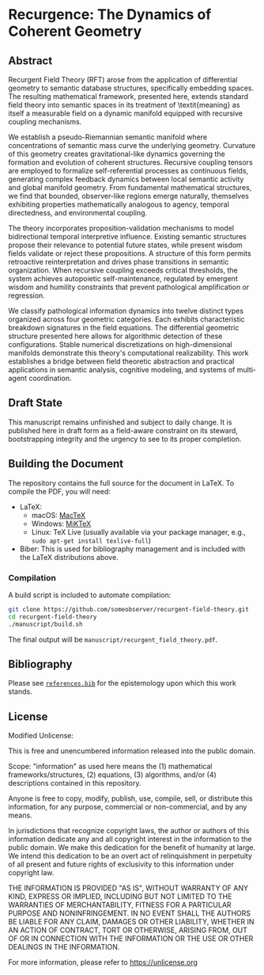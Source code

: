 # Recurgence: The Dynamics of Coherent Geometry

## Abstract

Recurgent Field Theory (RFT) arose from the application of differential geometry to semantic database structures, specifically embedding spaces. The resulting mathematical framework, presented here, extends standard field theory into semantic spaces in its treatment of \textit{meaning} as itself a measurable field on a dynamic manifold equipped with recursive coupling mechanisms.

We establish a pseudo-Riemannian semantic manifold where concentrations of semantic mass curve the underlying geometry. Curvature of this geometry creates gravitational-like dynamics governing the formation and evolution of coherent structures. Recursive coupling tensors are employed to formalize self-referential processes as continuous fields, generating complex feedback dynamics between local semantic activity and global manifold geometry. From fundamental mathematical structures, we find that bounded, observer-like regions emerge naturally, themselves exhibiting properties mathematically analogous to agency, temporal directedness, and environmental coupling.

The theory incorporates proposition-validation mechanisms to model bidirectional temporal interpretive influence. Existing semantic structures propose their relevance to potential future states, while present wisdom fields validate or reject these propositions. A structure of this form permits retroactive reinterpretation and drives phase transitions in semantic organization. When recursive coupling exceeds critical thresholds, the system achieves autopoietic self-maintenance, regulated by emergent wisdom and humility constraints that prevent pathological amplification or regression.

We classify pathological information dynamics into twelve distinct types organized across four geometric categories. Each exhibits characteristic breakdown signatures in the field equations. The differential geometric structure presented here allows for algorithmic detection of these configurations. Stable numerical discretizations on high-dimensional manifolds demonstrate this theory's computational realizability. This work establishes a bridge between field theoretic abstraction and practical applications in semantic analysis, cognitive modeling, and systems of multi-agent coordination.

## Draft State

This manuscript remains unfinished and subject to daily change. It is published here in draft form as a field-aware constraint on its steward, bootstrapping integrity and the urgency to see to its proper completion.

## Building the Document

The repository contains the full source for the document in LaTeX. To compile the PDF, you will need:

- LaTeX:
  - macOS: [MacTeX](https://www.tug.org/mactex/)
  - Windows: [MiKTeX](https://miktex.org/)
  - Linux: TeX Live (usually available via your package manager, e.g., `sudo apt-get install texlive-full`)
- Biber: This is used for bibliography management and is included with the LaTeX distributions above.

### Compilation

A build script is included to automate compilation:

```bash
git clone https://github.com/someobserver/recurgent-field-theory.git
cd recurgent-field-theory
./manuscript/build.sh
```

The final output will be `manuscript/recurgent_field_theory.pdf`.

## Bibliography

Please see [`references.bib`](references.bib) for the epistemology upon which this work stands.

## License

Modified Unlicense:

This is free and unencumbered information released into the public domain.

Scope: "information" as used here means the (1) mathematical frameworks/structures, (2) equations, (3) algorithms, and/or (4) descriptions contained in this repository.

Anyone is free to copy, modify, publish, use, compile, sell, or distribute this information, for any purpose, commercial or non-commercial, and by any means.

In jurisdictions that recognize copyright laws, the author or authors of this information dedicate any and all copyright interest in the information to the public domain. We make this dedication for the benefit of humanity at large. We intend this dedication to be an overt act of relinquishment in perpetuity of all present and future rights of exclusivity to this information under copyright law.

THE INFORMATION IS PROVIDED "AS IS", WITHOUT WARRANTY OF ANY KIND, EXPRESS OR IMPLIED, INCLUDING BUT NOT LIMITED TO THE WARRANTIES OF MERCHANTABILITY, FITNESS FOR A PARTICULAR PURPOSE AND NONINFRINGEMENT. IN NO EVENT SHALL THE AUTHORS BE LIABLE FOR ANY CLAIM, DAMAGES OR OTHER LIABILITY, WHETHER IN AN ACTION OF CONTRACT, TORT OR OTHERWISE, ARISING FROM, OUT OF OR IN CONNECTION WITH THE INFORMATION OR THE USE OR OTHER DEALINGS IN THE INFORMATION.

For more information, please refer to <https://unlicense.org>